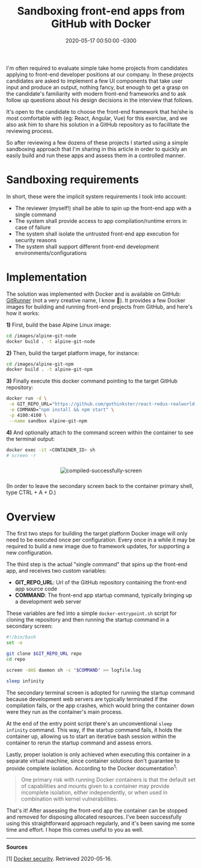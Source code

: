 ﻿---
layout: post
title: "Sandboxing front-end apps from GitHub with Docker"
date: 2020-05-17 00:50:00 -0300
tags: recruiting automation security
---

I'm often required to evaluate simple take home projects from candidates applying to front-end developer positions at our company. In these projects candidates are asked to implement a few UI components that take user input and produce an output, nothing fancy, but enough to get a grasp on the candidate's familiarity with modern front-end frameworks and to ask follow up questions about his design decisions in the interview that follows.

It's open to the candidate to choose the front-end framework that he/she is most comfortable with (eg: React, Angular, Vue) for this exercise, and we also ask him to share his solution in a GitHub repository as to facilitate the reviewing process.

So after reviewing a few dozens of these projects I started using a simple sandboxing approach that I'm sharing in this article in order to quickly an easily build and run these apps and assess them in a controlled manner.

Sandboxing requirements
============

In short, these were the implicit system requirements I took into account:

* The reviewer (myself!) shall be able to spin up the front-end app with a single command
* The system shall provide access to app compilation/runtime errors in case of failure
* The system shall isolate the untrusted front-end app execution for security reasons
* The system shall support different front-end development environments/configurations

Implementation
============

The solution was implemented with Docker and is available on GitHub: [GitRunner](https://github.com/TCGV/GitRunner) (not a very creative name, I know 🙈). It provides a few Docker images for building and running front-end projects from GitHub, and here's how it works:

<b>1)</b> First, build the base Alpine Linux image:

```bash
cd /images/alpine-git-node
docker build . -t alpine-git-node
```

<b>2)</b> Then, build the target platform image, for instance:

```bash
cd /images/alpine-git-npm
docker build . -t alpine-git-npm
```

<b>3)</b> Finally execute this docker command pointing to the target GitHub repository:

```bash
docker run -d \
 -e GIT_REPO_URL="https://github.com/gothinkster/react-redux-realworld-example-app" \
 -e COMMAND="npm install && npm start" \
 -p 4100:4100 \
 --name sandbox alpine-git-npm
```	

<b>4)</b> And optionally attach to the command screen within the container to see the terminal output:

```bash
docker exec -it <CONTAINER_ID> sh
# screen -r
```	

<p align="center">
  <img style="max-width: 100%; margin: 10px" src="{{ site.baseurl }}/images/p18/compiled-successfully-screen.png" alt="compiled-successfully-screen"/>
</p>

(In order to leave the secondary screen back to the container primary shell, type CTRL + A + D.)

Overview
============

The first two steps for building the target platform Docker image will only need to be executed once per configuration. Every once in a while it may be required to build a new image due to framework updates, for supporting a new configuration.

The third step is the actual "single command" that spins up the front-end app, and receives two custom variables:

* <b>GIT_REPO_URL</b>: Url of the GitHub repository containing the front-end app source code
* <b>COMMAND</b>: The front-end app startup command, typically bringing up a development web server

These variables are fed into a simple `docker-entrypoint.sh` script for cloning the repository and then running the startup command in a secondary screen:

```bash
#!/bin/bash
set -e

git clone $GIT_REPO_URL repo
cd repo

screen -dmS daemon sh -c "$COMMAND" >> logfile.log

sleep infinity
```

The secondary terminal screen is adopted for running the startup command because development web servers are typically terminated if the compilation fails, or the app crashes, which would bring the container down were they run as the container's main process.

At the end of the entry point script there's an unconventional `sleep infinity` command. This way, if the startup command fails, it holds the container up, allowing us to start an iterative bash session within the container to rerun the startup command and assess errors.

Lastly, proper isolation is only achieved when executing this container in a separate virtual machine, since container solutions don't guarantee to provide complete isolation. According to the Docker documentation<sup>1</sup>:

> One primary risk with running Docker containers is that the default set of capabilities and mounts given to a container may provide incomplete isolation, either independently, or when used in combination with kernel vulnerabilities.

That's it! After assessing the front-end app the container can be stopped and removed for disposing allocated resources. I've been successfully using this straightforward approach regularly, and it's been saving me some time and effort. I hope this comes useful to you as well.

---

<b>Sources</b>

[1] [Docker security](https://docs.docker.com/engine/security/security/). Retrieved 2020-05-16.